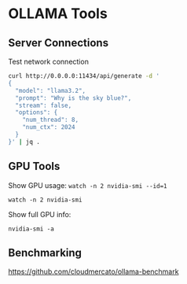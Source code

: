 # OLLAMA Tools

## Server Connections
Test network connection
```bash
curl http://0.0.0.0:11434/api/generate -d '
{
  "model": "llama3.2",
  "prompt": "Why is the sky blue?",
  "stream": false,
  "options": {
    "num_thread": 8,
    "num_ctx": 2024
  }
}' | jq .
```

## GPU Tools
Show GPU usage: `watch -n 2 nvidia-smi --id=1`
```terminal
watch -n 2 nvidia-smi
```

Show full GPU info:
```terminal
nvidia-smi -a
```

## Benchmarking

https://github.com/cloudmercato/ollama-benchmark 